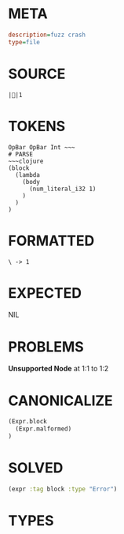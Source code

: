 # META
~~~ini
description=fuzz crash
type=file
~~~
# SOURCE
~~~roc
||1
~~~
# TOKENS
~~~text
OpBar OpBar Int ~~~
# PARSE
~~~clojure
(block
  (lambda
    (body
      (num_literal_i32 1)
    )
  )
)
~~~
# FORMATTED
~~~roc
\ -> 1
~~~
# EXPECTED
NIL
# PROBLEMS
**Unsupported Node**
at 1:1 to 1:2

# CANONICALIZE
~~~clojure
(Expr.block
  (Expr.malformed)
)
~~~
# SOLVED
~~~clojure
(expr :tag block :type "Error")
~~~
# TYPES
~~~roc
~~~
